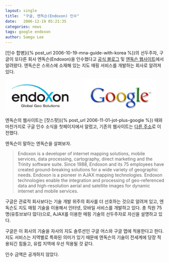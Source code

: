 ```yaml
---
layout: single
title:  "구글, 엔독슨(Endoxon) 인수"
date:   2006-12-19 05:21:35
categories: news
tags: google endoxon
author: Samgu Lee
---
```

[인수 합병]({% post_url 2006-10-19-mna-guide-with-korea %})의 선두주자, 구글이 또다른 회사 엔독슨(Endoxon)을 인수했다고 [공식 블로그](http://googleblog.blogspot.com/2006/12/mapping-europe.html) 및 [엔독슨 웹사이트](http://www.endoxon.com/)에서 알려왔다. 엔독슨은 스위스에 소재해 있는 지도 매핑 서비스를 개발하는 회사로 알려져 있다.

![구글이 인수한 엔독슨(Endoxon)](/assets/google-acquisition-endoxon.jpg)

엔독슨의 웹사이트는 [잣스팟]({% post_url 2006-11-01-jot-plus-google %}) 때와 마찬가지로 구글 인수 소식을 첫페이지에서 알렸고, 기존의 웹사이트는 [다른 주소](http://www.mappuls.ch/)로 이전했다.

엔독슨이 말하는 엔독슨을 살펴보자.

> Endoxon is a developer of internet mapping solutions, mobile services, data processing, cartography, direct marketing and the Trinity software suite. Since 1988, Endoxon and its 75 employees have created ground-breaking solutions for a wide variety of geographic needs. Endoxon is a pioneer in AJAX mapping technologies. Endoxon technologies enable the integration and processing of geo-referenced data and high-resolution aerial and satellite images for dynamic internet and mobile services.

구글은 관료적 회사보다는 기술 개발 위주의 회사를 더 선호하는 것으로 알려져 있고, 엔독슨도 지도 매핑 기술을 이용해서 인터넷, 모바일 서비스를 개발하고 있다. 총 직원 75명(유튜브보다 많다)으로, AJAX를 이용한 매핑 기술의 선두주자로 자신을 설명하고 있다.

구글은 이 회사의 기술을 자사의 지도 솔루션인 구글 어스와 구글 맵에 적용한다고 한다. 지도 서비스는 지역별로 특화된 의미가 있기 때문에 엔독슨의 기술이 전세계에 당장 적용되긴 힘들고, 유럽 지역에 우선 적용될 것 같다.

인수 금액은 공개하지 않았다.
